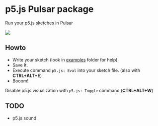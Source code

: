 # p5.js Pulsar package

Run your p5.js sketches in Pulsar

![](preview.gif)

## Howto
* Write your sketch (look in [examples](./examples) folder for help).
* Save It.
* Execute command `p5.js: Eval` into your sketch file. (also with **CTRL+ALT+E**)
* Booom!

Disable p5.js visualization with `p5.js: Toggle` command (**CTRL+ALT+W**)

## TODO
* p5.js sound
